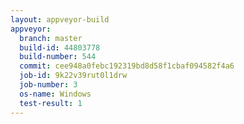 ```yaml
---
layout: appveyor-build
appveyor:
  branch: master
  build-id: 44803778
  build-number: 544
  commit: cee948a0febc192319bd8d58f1cbaf094582f4a6
  job-id: 9k22v39rut0l1drw
  job-number: 3
  os-name: Windows
  test-result: 1
---
```

